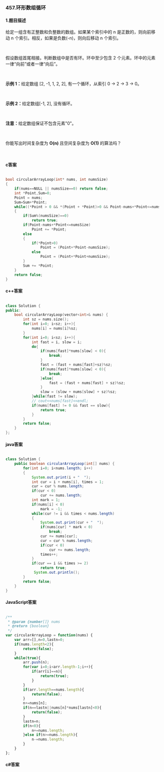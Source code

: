 ### 457.环形数组循环

#### 1.题目描述

<p>给定一组含有正整数和负整数的数组。如果某个索引中的 n 是正数的，则向前移动 n 个索引。相反，如果是负数(-n)，则向后移动 n 个索引。</p><br/><p>假设数组首尾相接。判断数组中是否有环。环中至少包含 2 个元素。环中的元素一律&ldquo;向前&rdquo;或者一律&ldquo;向后&rdquo;。</p><br/><p><strong>示例 1：</strong>给定数组&nbsp;[2, -1, 1, 2, 2], 有一个循环，从索引 0 -&gt; 2 -&gt; 3 -&gt; 0。</p><br/><p><strong>示例 2：</strong>给定数组[-1, 2], 没有循环。</p><br/><p><strong>注意：</strong>给定数组保证不包含元素&quot;0&quot;。</p><br/><p>你能写出时间复杂度为 <strong>O(n) </strong>且空间复杂度为&nbsp;<strong>O(1)&nbsp;</strong>的算法吗？</p><br/>

#### c答案

```c

bool circularArrayLoop(int* nums, int numsSize)
{
    if(nums==NULL || numsSize==0) return false;
    int *Point,Sum=0;
    Point = nums;
    Sum=Sum+*Point;
    while((*Point > 0 && *(Point + *Point)>0 && Point-nums+*Point<=numsSize) || (*Point <0 && *(Point+*Point) <0 && Point-nums+*Point>=0) || (*(Point+*Point-numsSize)>0 && *Point>0) || (*(Point+*Point+numsSize)<0 && *Point<0))
    {
        if(Sum%(numsSize)==0)
            return true;
        if(Point-nums+*Point<=numsSize)
            Point += *Point;
        else
        {
            if(*Point>0)
                Point = (Point+*Point-numsSize);
            else
                Point = (Point+*Point+numsSize);
        }
        Sum += *Point;
    }
    return false;
}

```

#### c++答案

```c++

class Solution {
public:
    bool circularArrayLoop(vector<int>& nums) {
        int sz = nums.size();
        for(int i=0; i<sz; i++){
            nums[i] = nums[i]%sz;
        }
        for(int i=0; i<sz; i++){
            int fast = i, slow = i;
            do{
                if(nums[fast]*nums[slow] < 0){
                    break;
                }
                fast = (fast + nums[fast]+sz)%sz;
                if(nums[fast]*nums[slow] < 0){
                    break;
                }else{
                    fast = (fast + nums[fast] + sz)%sz;
                }
                slow = (slow + nums[slow] + sz)%sz;
            }while(fast != slow);
            // cout<<nums[fast]<<endl;
            if(nums[fast] != 0 && fast == slow){
                return true;
            }
        }
        return false;
    }
};

```

#### java答案

```java

class Solution {
    public boolean circularArrayLoop(int[] nums) {
        for(int i=0; i<nums.length; i++)
        {
            System.out.print(i + "  ");
            int cur = i + nums[i], times = 1;
            cur = cur % nums.length;
            if(cur < 0)
                cur += nums.length;
            int mark = 1;
            if(nums[i] < 0)
                mark = -1;
            while(cur != i && times < nums.length)
            {
                System.out.print(cur + "  ");
                if(nums[cur] * mark < 0)
                    break;
                cur += nums[cur];
                cur = cur % nums.length;
                if(cur < 0)
                    cur += nums.length;
                times++;
            }
            if(cur == i && times >= 2)
                return true;
             System.out.println();
        }
        return false;
    }
}

```

#### JavaScript答案

```javascript

/**
 * @param {number[]} nums
 * @return {boolean}
 */
var circularArrayLoop = function(nums) {
    var arr=[],n=0,lastn=0;
    if(nums.length<2){
        return(false);
    }
    while(true){
        arr.push(n);
        for(var i=0;i<arr.length-1;i++){
            if(arr[i]==n){
                return(true);
            }
        }
        if(arr.length==nums.length){
            return(false);
        }
        n+=nums[n];
        if(n==lastn||nums[n]*nums[lastn]<0){
            return(false);
        }
        lastn=n;
        if(n<0){
            n+=nums.length;
        }else if(n>=nums.length){
            n-=nums.length;
        }
    }
};

```

#### c#答案

```c#

